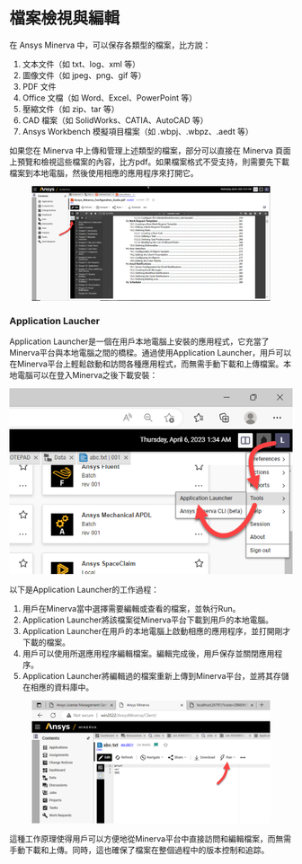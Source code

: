 # 檔案檢視與編輯

在 Ansys Minerva 中，可以保存各類型的檔案，比方說：

1. 文本文件（如 txt、log、xml 等）
2. 圖像文件（如 jpeg、png、gif 等）
3. PDF 文件
4. Office 文檔（如 Word、Excel、PowerPoint 等）
5. 壓縮文件（如 zip、tar 等）
6. CAD 檔案（如 SolidWorks、CATIA、AutoCAD 等）
7. Ansys Workbench 模擬項目檔案（如 .wbpj、.wbpz、.aedt 等）

如果您在 Minerva 中上傳和管理上述類型的檔案，部分可以直接在 Minerva 頁面上預覽和檢視這些檔案的內容，比方pdf。如果檔案格式不受支持，則需要先下載檔案到本地電腦，然後使用相應的應用程序來打開它。

<figure><img src="../.gitbook/assets/image (5).png" alt=""><figcaption></figcaption></figure>

### Application Laucher

Application Launcher是一個在用戶本地電腦上安裝的應用程式，它充當了Minerva平台與本地電腦之間的橋樑。通過使用Application Launcher，用戶可以在Minerva平台上輕鬆啟動和訪問各種應用程式，而無需手動下載和上傳檔案。本地電腦可以在登入Minerva之後下載安裝：

![](<../.gitbook/assets/image (8).png>)

以下是Application Launcher的工作過程：

1. 用戶在Minerva當中選擇需要編輯或查看的檔案，並執行Run。
2. Application Launcher將該檔案從Minerva平台下載到用戶的本地電腦。
3. Application Launcher在用戶的本地電腦上啟動相應的應用程序，並打開剛才下載的檔案。
4. 用戶可以使用所選應用程序編輯檔案。編輯完成後，用戶保存並關閉應用程序。
5. Application Launcher將編輯過的檔案重新上傳到Minerva平台，並將其存儲在相應的資料庫中。

<figure><img src="../.gitbook/assets/image.png" alt=""><figcaption></figcaption></figure>

這種工作原理使得用戶可以方便地從Minerva平台中直接訪問和編輯檔案，而無需手動下載和上傳。同時，這也確保了檔案在整個過程中的版本控制和追踪。
